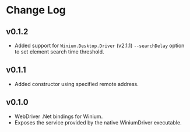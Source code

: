 ﻿# Change Log

<!--## Unreleased-->

## v0.1.2

- Added support for `Winium.Desktop.Driver` (v2.1.1) `--searchDelay` option to set element search time threshold.

## v0.1.1

- Added constructor using specified remote address.

## v0.1.0

- WebDriver .Net bindings for Winium.
- Exposes the service provided by the native WiniumDriver executable.

